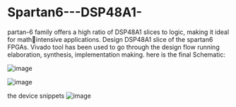 # Spartan6---DSP48A1-
partan-6 family offers a high ratio of DSP48A1 slices to logic, making it ideal for mathintensive applications. Design DSP48A1 slice of the spartan6 FPGAs.
Vivado tool has been used to go through the design flow running elaboration, synthesis, implementation making.
here is the final Schematic:

![image](https://github.com/user-attachments/assets/f0693c06-d131-4ee1-a3e0-b6883311c1e6)

![image](https://github.com/user-attachments/assets/38a9fb14-56b9-40f7-a9bf-177810eb7783)

 the device snippets 
 ![image](https://github.com/user-attachments/assets/5ba6f1bd-ba21-42e1-b9a3-0e746fee045b)

